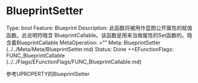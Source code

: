 # BlueprintSetter

Type: bool
Feature: Blueprint
Description: 此函数将被用作蓝图公开属性的赋值函数。此说明符暗含 BlueprintCallable。该函数是用来当做属性的Set函数的。隐含着BlueprintCallable
MetaOperation: =””
Meta: BlueprintSetter (../../Meta/Meta/BlueprintSetter.md)
Status: Done
+=EFunctionFlags: FUNC_BlueprintCallable (../../Flags/EFunctionFlags/FUNC_BlueprintCallable.md)

参考UPROPERTY的BlueprintSetter